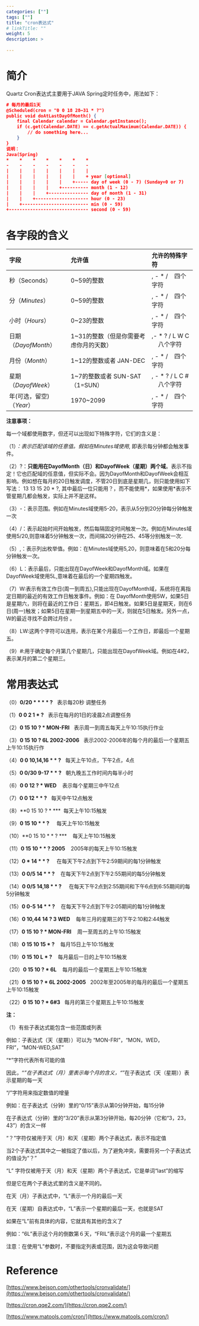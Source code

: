 ```yaml
---
categories: [""] 
tags: [""] 
title: "cron表达式"
# linkTitle: ""
weight: 5
description: >
  
---
```


# 简介

Quartz Cron表达式主要用于JAVA Spring定时任务中，用法如下：

```json
# 每月的最后1天
@Scheduled(cron = "0 0 18 28–31 * ?")
public void doAtLastDayOfMonth() {
    final Calendar calendar = Calendar.getInstance();
    if (c.get(Calendar.DATE) == c.getActualMaximum(Calendar.DATE)) {
        // do something here...
    }
}
说明：
Java(Spring)
*    *    *    *    *    *    *
-    -    -    -    -    -    -
|    |    |    |    |    |    |
|    |    |    |    |    |    + year [optional]
|    |    |    |    |    +----- day of week (0 - 7) (Sunday=0 or 7)
|    |    |    |    +---------- month (1 - 12)
|    |    |    +--------------- day of month (1 - 31)
|    |    +-------------------- hour (0 - 23)
|    +------------------------- min (0 - 59)
+------------------------------ second (0 - 59)
```

# **各字段的含义**

|字段|允许值|允许的特殊字符|
|:----|:----|:----|
|秒（Seconds）|0~59的整数|, - * /    四个字符|
|分（*Minutes*）|0~59的整数|, - * /    四个字符|
|小时（*Hours*）|0~23的整数|, - * /    四个字符|
|日期（*DayofMonth*）|1~31的整数（但是你需要考虑你月的天数）|,- * ? / L W C     八个字符|
|月份（*Month*）|1~12的整数或者 JAN-DEC|, - * /    四个字符|
|星期（*DayofWeek*）|1~7的整数或者 SUN-SAT （1=SUN）|, - * ? / L C #     八个字符|
|年(可选，留空)（*Year*）|1970~2099|, - * /    四个字符|

  **注意事项：**

  每一个域都使用数字，但还可以出现如下特殊字符，它们的含义是：

  （1）*：表示匹配该域的任意值。假如在Minutes域使用*, 即表示每分钟都会触发事件。

  （2）?：**只能用在DayofMonth（日）和DayofWeek（星期）两个域**。表示不指定！它也匹配域的任意值，但实际不会。因为DayofMonth和DayofWeek会相互影响。例如想在每月的20日触发调度，不管20日到底是星期几，则只能使用如下写法： 13 13 15 20 * ?, 其中最后一位只能用？，而不能使用*，如果使用*表示不管星期几都会触发，实际上并不是这样。

  （3）-：表示范围。例如在Minutes域使用5-20，表示从5分到20分钟每分钟触发一次 

  （4）/：表示起始时间开始触发，然后每隔固定时间触发一次。例如在Minutes域使用5/20,则意味着5分钟触发一次，而间隔20分钟在25、45等分别触发一次. 

  （5）,：表示列出枚举值。例如：在Minutes域使用5,20，则意味着在5和20分每分钟触发一次。 

  （6）L：表示最后，只能出现在DayofWeek和DayofMonth域。如果在DayofWeek域使用5L,意味着在最后的一个星期四触发。 

  （7）W:表示有效工作日(周一到周五),只能出现在DayofMonth域，系统将在离指定日期的最近的有效工作日触发事件。例如：在 DayofMonth使用5W，如果5日是星期六，则将在最近的工作日：星期五，即4日触发。如果5日是星期天，则在6日(周一)触发；如果5日在星期一到星期五中的一天，则就在5日触发。另外一点，W的最近寻找不会跨过月份 。

  （8）LW:这两个字符可以连用，表示在某个月最后一个工作日，即最后一个星期五。 

  （9）#:用于确定每个月第几个星期几，只能出现在DayofWeek域。例如在4#2，表示某月的第二个星期三。

# 常用表达式

  （0）**0/20 * * * * ?**   表示每20秒 调整任务

  （1）**0 0 2 1 * ?**   表示在每月的1日的凌晨2点调整任务

  （2）**0 15 10 ? * MON-FRI**   表示周一到周五每天上午10:15执行作业

  （3）**0 15 10 ? 6L 2002-2006**   表示2002-2006年的每个月的最后一个星期五上午10:15执行作

  （4）**0 0 10,14,16 * * ?**   每天上午10点，下午2点，4点 

  （5）**0 0/30 9-17 * * ?**   朝九晚五工作时间内每半小时 

  （6）**0 0 12 ? * WED**    表示每个星期三中午12点 

  （7）**0 0 12 * * ?**   每天中午12点触发 

  （8）**0 15 10 ? * ***  每天上午10:15触发 

  （9）**0 15 10 * * ?**     每天上午10:15触发 

  （10）**0 15 10 * * ? ***    每天上午10:15触发 

  （11）**0 15 10 * * ? 2005**    2005年的每天上午10:15触发 

  （12）**0 * 14 * * ?**     在每天下午2点到下午2:59期间的每1分钟触发 

  （13）**0 0/5 14 * * ?**    在每天下午2点到下午2:55期间的每5分钟触发 

  （14）**0 0/5 14,18 * * ?**     在每天下午2点到2:55期间和下午6点到6:55期间的每5分钟触发 

  （15）**0 0-5 14 * * ?**    在每天下午2点到下午2:05期间的每1分钟触发 

  （16）**0 10,44 14 ? 3 WED**    每年三月的星期三的下午2:10和2:44触发 

  （17）**0 15 10 ? * MON-FRI**    周一至周五的上午10:15触发 

  （18）**0 15 10 15 * ?**    每月15日上午10:15触发 

  （19）**0 15 10 L * ?**    每月最后一日的上午10:15触发 

  （20）**0 15 10 ? * 6L**    每月的最后一个星期五上午10:15触发 

  （21）**0 15 10 ? * 6L 2002-2005**   2002年至2005年的每月的最后一个星期五上午10:15触发 

  （22）**0 15 10 ? * 6#3**   每月的第三个星期五上午10:15触发

**注：**

  （1）有些子表达式能包含一些范围或列表

  例如：子表达式（天（星期））可以为 “MON-FRI”，“MON，WED，FRI”，“MON-WED,SAT”

“*”字符代表所有可能的值

  因此，“*”在子表达式（月）里表示每个月的含义，“*”在子表达式（天（星期））表示星期的每一天

  “/”字符用来指定数值的增量 

  例如：在子表达式（分钟）里的“0/15”表示从第0分钟开始，每15分钟 

在子表达式（分钟）里的“3/20”表示从第3分钟开始，每20分钟（它和“3，23，43”）的含义一样

  “？”字符仅被用于天（月）和天（星期）两个子表达式，表示不指定值 

  当2个子表达式其中之一被指定了值以后，为了避免冲突，需要将另一个子表达式的值设为“？”

  “L” 字符仅被用于天（月）和天（星期）两个子表达式，它是单词“last”的缩写 

  但是它在两个子表达式里的含义是不同的。 

  在天（月）子表达式中，“L”表示一个月的最后一天 

  在天（星期）自表达式中，“L”表示一个星期的最后一天，也就是SAT

  如果在“L”前有具体的内容，它就具有其他的含义了

  例如：“6L”表示这个月的倒数第６天，“FRIL”表示这个月的最一个星期五 

  注意：在使用“L”参数时，不要指定列表或范围，因为这会导致问题

# Reference

[https://www.bejson.com/othertools/cronvalidate/](https://www.bejson.com/othertools/cronvalidate/)

[https://cron.qqe2.com/](https://cron.qqe2.com/)

[https://www.matools.com/cron/](https://www.matools.com/cron/)
